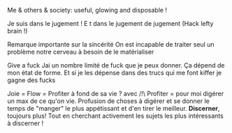 Me & others & society: useful, glowing and disposable !

Je suis dans le jugement ! E t dans le jugement de jugement (Hack lefty brain !)

Remarque importante sur la sincérité
On est incapable de traiter seul un problème notre cerveau à besoin de le matérialiser

Give a fuck
Jai un nombre limité de fuck que je peux donner. Ça dépend de mon état de forme. Et si je les dépense dans des trucs qui me font kiffer je gagne des fucks

Joie = Flow = Profiter à fond de sa vie ?
avec /!\ Profiter = pour moi digérer un max de ce qu'on vie. Profusion de choses à digérer et se donner le temps de "manger" le plus appétissant et d'en tirer le meilleur. **Discerner**, toujours plus! Tout en cherchant activement les sujets les plus intéressants à discerner !



